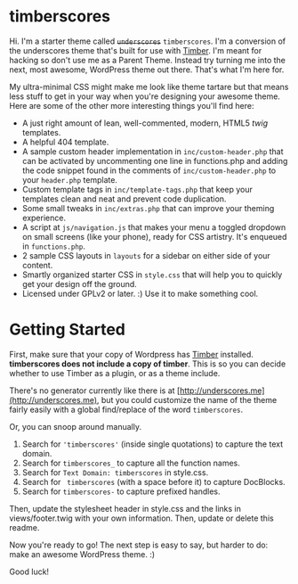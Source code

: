 timberscores
===

Hi. I'm a starter theme called ~~`underscores`~~ `timberscores`. I'm a conversion of the underscores theme that's built for use with [Timber](https://github.com/jarednova/timber). I'm meant for hacking so don't use me as a Parent Theme. Instead try turning me into the next, most awesome, WordPress theme out there. That's what I'm here for.

My ultra-minimal CSS might make me look like theme tartare but that means less stuff to get in your way when you're designing your awesome theme. Here are some of the other more interesting things you'll find here:

* A just right amount of lean, well-commented, modern, HTML5 *twig* templates.
* A helpful 404 template.
* A sample custom header implementation in `inc/custom-header.php` that can be activated by uncommenting one line in functions.php and adding the code snippet found in the comments of `inc/custom-header.php` to your `header.php` template.
* Custom template tags in `inc/template-tags.php` that keep your templates clean and neat and prevent code duplication.
* Some small tweaks in `inc/extras.php` that can improve your theming experience.
* A script at `js/navigation.js` that makes your menu a toggled dropdown on small screens (like your phone), ready for CSS artistry. It's enqueued in `functions.php`.
* 2 sample CSS layouts in `layouts` for a sidebar on either side of your content.
* Smartly organized starter CSS in `style.css` that will help you to quickly get your design off the ground.
* Licensed under GPLv2 or later. :) Use it to make something cool.


Getting Started
===

First, make sure that your copy of Wordpress has [Timber](http://jarednova.github.io/timber/) installed. **timberscores does not include a copy of timber**. This is so you can decide whether to use Timber as a plugin, or as a theme include.


There's no generator currently like there is at [http://underscores.me](http://underscores.me), but you could customize the name of the theme fairly easily with a global find/replace of the word `timberscores`.

Or, you can snoop around manually.

1. Search for `'timberscores'` (inside single quotations) to capture the text domain.
2. Search for `timberscores_` to capture all the function names.
3. Search for `Text Domain: timberscores` in style.css.
4. Search for <code>&nbsp;timberscores</code> (with a space before it) to capture DocBlocks.
5. Search for `timberscores-` to capture prefixed handles.

Then, update the stylesheet header in style.css and the links in views/footer.twig with your own information. Then, update or delete this readme.

Now you're ready to go! The next step is easy to say, but harder to do: make an awesome WordPress theme. :)

Good luck!